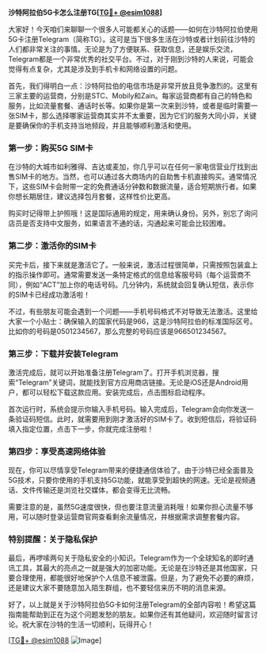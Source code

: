 **沙特阿拉伯5G卡怎么注册TG[[TG💪+ @esim1088](https://t.me/s/esim1088)]**

大家好！今天咱们来聊聊一个很多人可能都关心的话题——如何在沙特阿拉伯使用5G卡注册Telegram（简称TG）。这可是当下很多生活在沙特或者计划前往沙特的人们都非常关注的事情。无论是为了方便联系、获取信息，还是娱乐交流，Telegram都是一个非常优秀的社交平台。不过，对于刚到沙特的人来说，可能会觉得有点复杂，尤其是涉及到手机卡和网络设置的问题。

首先，我们得明白一点：沙特阿拉伯的电信市场是非常开放且竞争激烈的。这里有三家主要的运营商，分别是STC、Mobily和Zain。每家运营商都有自己的特色和服务，比如流量套餐、通话时长等。如果你是第一次来到沙特，或者是临时需要一张SIM卡，那么选择哪家运营商其实并不太重要，因为它们的服务大同小异，关键是要确保你的手机支持当地频段，并且能够顺利激活和使用。

### **第一步：购买5G SIM卡**

在沙特的大城市如利雅得、吉达或麦加，你几乎可以在任何一家电信营业厅找到出售SIM卡的地方。当然，也可以通过各大商场内的自助售卡机直接购买。通常情况下，这些SIM卡会附带一定的免费通话分钟数和数据流量，适合短期旅行者。如果你想长期居住，建议选择包月套餐，这样性价比更高。

购买时记得带上护照哦！这是国际通用的规定，用来确认身份。另外，别忘了询问店员是否支持中文服务，如果语言不通的话，沟通起来可能会比较困难。

### **第二步：激活你的SIM卡**

买完卡后，接下来就是激活它了。一般来说，激活过程很简单，只需按照包装盒上的指示操作即可。通常需要发送一条特定格式的信息给客服号码（每个运营商不同），例如“ACT”加上你的电话号码。几分钟内，系统就会回复确认短信，表示你的SIM卡已经成功激活啦！

不过，有些朋友可能会遇到一个问题——手机号码格式不对导致无法激活。这里给大家一个小贴士：确保输入的国家代码是966，这是沙特阿拉伯的标准国际区号。比如你的号码是0501234567，那么完整的号码应该是966501234567。

### **第三步：下载并安装Telegram**

激活完成后，就可以开始准备注册Telegram了。打开手机浏览器，搜索“Telegram”关键词，就能找到官方应用商店链接。无论是iOS还是Android用户，都可以轻松下载这款应用。安装完成后，点击图标启动程序。

首次运行时，系统会提示你输入手机号码。输入完成后，Telegram会向你发送一条验证码短信。此时，就需要用到刚才激活好的SIM卡了。收到短信后，将验证码填入指定位置，点击下一步，你就完成注册啦！

### **第四步：享受高速网络体验**

现在，你可以尽情享受Telegram带来的便捷通信体验了。由于沙特已经全面普及5G技术，只要你使用的手机支持5G功能，就能享受到超快的网速。无论是视频通话、文件传输还是浏览社交媒体，都会变得无比流畅。

需要注意的是，虽然5G速度很快，但也要注意流量消耗哦！如果你担心流量不够用，可以随时登录运营商官网查看剩余流量情况，并根据需求调整套餐内容。

### **特别提醒：关于隐私保护**

最后，再啰嗦两句关于隐私安全的小知识。Telegram作为一个全球知名的即时通讯工具，其最大的亮点之一就是强大的加密功能。无论是在沙特还是其他国家，只要合理使用，都能很好地保护个人信息不被泄露。但是，为了避免不必要的麻烦，还是建议大家不要随意加入陌生群组，也不要轻信来历不明的消息来源。

好了，以上就是关于沙特阿拉伯5G卡如何注册Telegram的全部内容啦！希望这篇指南能帮助到正在为这个问题发愁的朋友。如果你还有其他疑问，欢迎随时留言讨论。祝大家在沙特的生活一切顺利，玩得开心！

[[TG💪+ @esim1088](https://t.me/s/esim1088) ![Image](https://i.postimg.cc/4NQfJmqS/Snipaste-2025-05-13-00-14-12.png)]